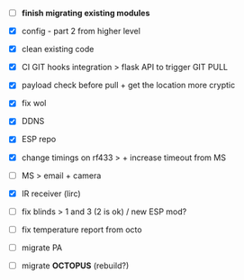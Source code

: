 - [ ] **finish migrating existing modules**
- [x] config - part 2 from higher level
- [x] clean existing code
- [x] CI GIT hooks integration > flask API to trigger GIT PULL
- [x] payload check before pull + get the location more cryptic
- [x] fix wol
- [x] DDNS
- [x] ESP repo
- [x] change timings on rf433 > + increase timeout from MS
- [ ] MS > email + camera
- [x] IR receiver (lirc)
- [ ] fix blinds > 1 and 3 (2 is ok) / new ESP mod?
- [ ] fix temperature report from octo
- [ ] migrate PA

- [ ] migrate **OCTOPUS** (rebuild?)